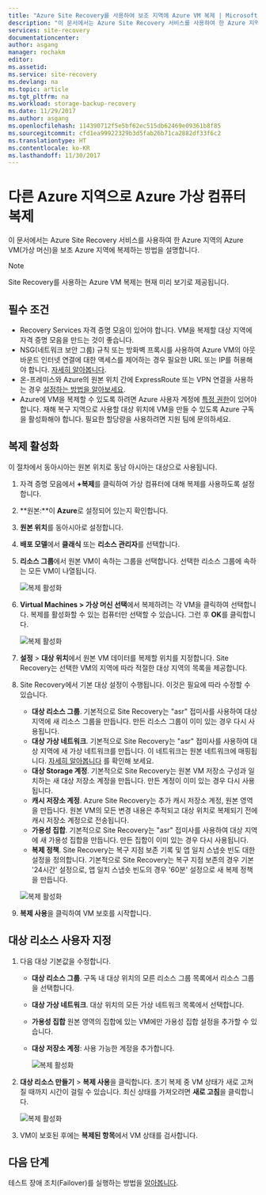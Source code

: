 ```yaml
---
title: "Azure Site Recovery를 사용하여 보조 지역에 Azure VM 복제 | Microsoft Docs"
description: "이 문서에서는 Azure Site Recovery 서비스를 사용하여 한 Azure 지역에서 실행 중인 Azure VM을 다른 지역에 복제하는 방법을 설명합니다."
services: site-recovery
documentationcenter: 
author: asgang
manager: rochakm
editor: 
ms.assetid: 
ms.service: site-recovery
ms.devlang: na
ms.topic: article
ms.tgt_pltfrm: na
ms.workload: storage-backup-recovery
ms.date: 11/29/2017
ms.author: asgang
ms.openlocfilehash: 114390712f5e5bf62ec515db62469e09361b8f85
ms.sourcegitcommit: cfd1ea99922329b3d5fab26b71ca2882df33f6c2
ms.translationtype: HT
ms.contentlocale: ko-KR
ms.lasthandoff: 11/30/2017
---
```

# <a name="replicate-azure-virtual-machines-to-another-azure-region"></a>다른 Azure 지역으로 Azure 가상 컴퓨터 복제


이 문서에서는 Azure Site Recovery 서비스를 사용하여 한 Azure 지역의 Azure VM(가상 머신)을 보조 Azure 지역에 복제하는 방법을 설명합니다.

>[!NOTE]
>
> Site Recovery를 사용하는 Azure VM 복제는 현재 미리 보기로 제공됩니다.

## <a name="prerequisites"></a>필수 조건

* Recovery Services 자격 증명 모음이 있어야 합니다. VM을 복제할 대상 지역에 자격 증명 모음을 만드는 것이 좋습니다.
* NSG(네트워크 보안 그룹) 규칙 또는 방화벽 프록시를 사용하여 Azure VM의 아웃바운드 인터넷 연결에 대한 액세스를 제어하는 경우 필요한 URL 또는 IP를 허용해야 합니다. [자세히 알아봅니다](./site-recovery-azure-to-azure-networking-guidance.md).
* 온-프레미스와 Azure의 원본 위치 간에 ExpressRoute 또는 VPN 연결을 사용하는 경우 [설정하는 방법을 알아보세요](site-recovery-azure-to-azure-networking-guidance.md#guidelines-for-existing-azure-to-on-premises-expressroutevpn-configuration).
* Azure에 VM을 복제할 수 있도록 하려면 Azure 사용자 계정에 [특정 권한](../site-recovery-role-based-linked-access-control.md#permissions-required-to-enable-replication-for-new-virtual-machines)이 있어야 합니다.
재해 복구 지역으로 사용할 대상 위치에 VM을 만들 수 있도록 Azure 구독을 활성화해야 합니다. 필요한 할당량을 사용하려면 지원 팀에 문의하세요.

## <a name="enable-replication"></a>복제 활성화

이 절차에서 동아시아는 원본 위치로 동남 아시아는 대상으로 사용됩니다.

1. 자격 증명 모음에서 **+복제**를 클릭하여 가상 컴퓨터에 대해 복제를 사용하도록 설정합니다.
2. **원본:**이 **Azure**로 설정되어 있는지 확인합니다.
3. **원본 위치**를 동아시아로 설정합니다.
4. **배포 모델**에서 **클래식** 또는 **리소스 관리자**를 선택합니다.
5. **리소스 그룹**에서 원본 VM이 속하는 그룹을 선택합니다. 선택한 리소스 그룹에 속하는 모든 VM이 나열됩니다.

    ![복제 활성화](./media/site-recovery-replicate-azure-to-azure/enabledrwizard1.png)

6. **Virtual Machines > 가상 머신 선택**에서 복제하려는 각 VM을 클릭하여 선택합니다. 복제를 활성화할 수 있는 컴퓨터만 선택할 수 있습니다. 그런 후 **OK**를 클릭합니다.

    ![복제 활성화](./media/site-recovery-replicate-azure-to-azure/virtualmachine_selection.png)
    
7. **설정** > **대상 위치**에서 원본 VM 데이터를 복제할 위치를 지정합니다. Site Recovery는 선택한 VM의 지역에 따라 적절한 대상 지역의 목록을 제공합니다.
8. Site Recovery에서 기본 대상 설정이 수행됩니다. 이것은 필요에 따라 수정할 수 있습니다.

    - **대상 리소스 그룹**. 기본적으로 Site Recovery는 "asr" 접미사를 사용하여 대상 지역에 새 리소스 그룹을 만듭니다. 만든 리소스 그룹이 이미 있는 경우 다시 사용됩니다.
    - **대상 가상 네트워크**. 기본적으로 Site Recovery는 "asr" 접미사를 사용하여 대상 지역에 새 가상 네트워크를 만듭니다. 이 네트워크는 원본 네트워크에 매핑됩니다. [자세히 알아봅니다](site-recovery-network-mapping-azure-to-azure.md) 를 확인해 보세요.
    - **대상 Storage 계정**. 기본적으로 Site Recovery는 원본 VM 저장소 구성과 일치하는 새 대상 저장소 계정을 만듭니다. 만든 계정이 이미 있는 경우 다시 사용됩니다.
    - **캐시 저장소 계정**. Azure Site Recovery는 추가 캐시 저장소 계정, 원본 영역을 만듭니다. 원본 VM의 모든 변경 내용은 추적되고 대상 위치로 복제되기 전에 캐시 저장소 계정으로 전송됩니다.
    - **가용성 집합**. 기본적으로 Site Recovery는 "asr" 접미사를 사용하여 대상 지역에 새 가용성 집합을 만듭니다. 만든 집합이 이미 있는 경우 다시 사용됩니다.
    - **복제 정책**. Site Recovery는 복구 지점 보존 기록 및 앱 일치 스냅숏 빈도 대한 설정을 정의합니다. 기본적으로 Site Recovery는 복구 지점 보존의 경우 기본 '24시간' 설정으로, 앱 일치 스냅숏 빈도의 경우 '60분' 설정으로 새 복제 정책을 만듭니다.

    ![복제 활성화](./media/site-recovery-replicate-azure-to-azure/enabledrwizard3.PNG)
9. **복제 사용**을 클릭하여 VM 보호를 시작합니다.

## <a name="customize-target-resources"></a>대상 리소스 사용자 지정

1. 다음 대상 기본값을 수정합니다.

    - **대상 리소스 그룹**. 구독 내 대상 위치의 모른 리소스 그룹 목록에서 리소스 그룹을 선택합니다.
    - **대상 가상 네트워크**. 대상 위치의 모든 가상 네트워크 목록에서 선택합니다.
    - **가용성 집합** 원본 영역의 집합에 있는 VM에만 가용성 집합 설정을 추가할 수 있습니다.
    - **대상 저장소 계정**: 사용 가능한 계정을 추가합니다.

        ![복제 활성화](./media/site-recovery-replicate-azure-to-azure/customize.PNG)

2. **대상 리소스 만들기** > **복제 사용**을 클릭합니다. 초기 복제 중 VM 상태가 새로 고쳐질 때까지 시간이 걸릴 수 있습니다. 최신 상태를 가져오려면 **새로 고침**을 클릭합니다.

    ![복제 활성화](./media/site-recovery-replicate-azure-to-azure/replicateditems.PNG)
    
3. VM이 보호된 후에는 **복제된 항목**에서 VM 상태를 검사합니다.



## <a name="next-steps"></a>다음 단계
테스트 장애 조치(Failover)를 실행하는 방법을 [알아봅니다](../azure-to-azure-tutorial-dr-drill.md).

